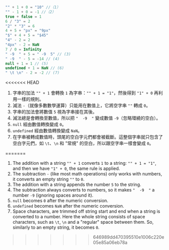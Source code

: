 
```js no-beautify
"" + 1 + 0 = "10" //（1）
"" - 1 + 0 = -1 //（2）
true + false = 1
6 / "3" = 2
"2" * "3" = 6
4 + 5 + "px" = "9px"
"$" + 4 + 5 = "$45"
"4" - 2 = 2
"4px" - 2 = NaN
7 / 0 = Infinity
" -9  " + 5 = " -9  5" // (3)
" -9  " - 5 = -14 // (4)
null + 1 = 1 // (5)
undefined + 1 = NaN // (6)
" \t \n" - 2 = -2 // (7)
```

<<<<<<< HEAD
1. 字串的加法 `"" + 1` 會轉換 `1` 為字串：`"" + 1 = "1"`，然後得到 `"1" + 0` 再利用一樣的規則。
2. 減法 `-`（就像多數數學運算）只能用在數值上，它將空字串 `""` 轉成 `0`。
3. 字串的加法會將數值 `5` 視為字串接在其後。
4. 減法總是會轉換至數值，所以把 `"  -9  "` 變成數值 `-9`（忽略環繞的空白）。
5. `null` 經由數值轉換變成 `0`。
6. `undefined` 經由數值轉換變成 `NaN`。
7. 在字串被轉成數值時，頭尾的空白字元們都會被截斷。這整個字串就只包含了空白字元們，如 `\t`、`\n` 和 "常規" 的空白，所以跟空字串一樣會變成 `0`。

=======
1. The addition with a string `"" + 1` converts `1` to a string: `"" + 1 = "1"`, and then we have `"1" + 0`, the same rule is applied.
2. The subtraction `-` (like most math operations) only works with numbers, it converts an empty string `""` to `0`.
3. The addition with a string appends the number `5` to the string.
4. The subtraction always converts to numbers, so it makes `"  -9  "` a number `-9` (ignoring spaces around it).
5. `null` becomes `0` after the numeric conversion.
6. `undefined` becomes `NaN` after the numeric conversion.
7. Space characters, are trimmed off string start and end when a string is converted to a number. Here the whole string consists of space characters, such as `\t`, `\n` and a "regular" space between them. So, similarly to an empty string, it becomes `0`.
>>>>>>> 646989dd470395510e1006c220e05e85a06eb78a
